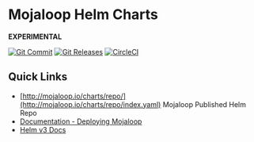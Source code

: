 # Mojaloop Helm Charts

**EXPERIMENTAL**

[![Git Commit](https://img.shields.io/github/last-commit/mojaloop/charts.svg?style=flat)](https://github.com/mojaloop/charts/commits/master)
[![Git Releases](https://img.shields.io/github/release/mojaloop/charts.svg?style=flat)](https://github.com/mojaloop/charts/releases)
[![CircleCI](https://circleci.com/gh/mojaloop/charts.svg?style=svg)](https://circleci.com/gh/mojaloop/charts)

## Quick Links
- [http://mojaloop.io/charts/repo/](http://mojaloop.io/charts/repo/index.yaml) Mojaloop Published Helm Repo
- [Documentation - Deploying Mojaloop](https://docs.mojaloop.io/documentation/deployment-guide)
- [Helm v3 Docs](https://docs.helm.sh/)
